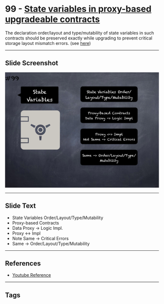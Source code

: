 # 99 - [State variables in proxy-based upgradeable contracts](State%20variables%20in%20proxy-based%20upgradeable%20contracts.md)
The declaration order/layout and type/mutability of state variables in such contracts should be preserved exactly while upgrading to prevent critical storage layout mismatch errors. (see [here](https://docs.openzeppelin.com/upgrades-plugins/1.x/writing-upgradeable#modifying-your-contracts))
___
## Slide Screenshot
![099.png](../../images/4.Pitfalls%20and%20Best%20Practices%20101/099.png)
___
## Slide Text
- State Variables Order/Layout/Type/Mutability
- Proxy-based Contracts
- Data Proxy -> Logic Impl.
- Proxy <-> Impl
- Note Same -> Critical Errors
- Same -> Order/Layout/Type/Mutability
___
## References
- [Youtube Reference](https://youtu.be/vyWLO5Dlg50?t=1109)
___
## Tags